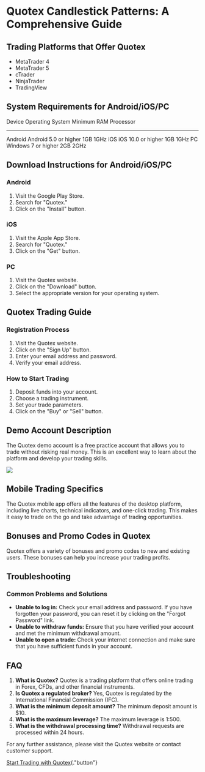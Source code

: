 # Quotex Candlestick Patterns: A Comprehensive Guide

## Trading Platforms that Offer Quotex

-   MetaTrader 4
-   MetaTrader 5
-   cTrader
-   NinjaTrader
-   TradingView

## System Requirements for Android/iOS/PC

  Device    Operating System        Minimum RAM   Processor
  --------- ----------------------- ------------- -----------
  Android   Android 5.0 or higher   1GB           1GHz
  iOS       iOS 10.0 or higher      1GB           1GHz
  PC        Windows 7 or higher     2GB           2GHz

## Download Instructions for Android/iOS/PC

### Android

1.  Visit the Google Play Store.
2.  Search for "Quotex."
3.  Click on the "Install" button.

### iOS

1.  Visit the Apple App Store.
2.  Search for "Quotex."
3.  Click on the "Get" button.

### PC

1.  Visit the Quotex website.
2.  Click on the "Download" button.
3.  Select the appropriate version for your operating system.

## Quotex Trading Guide

### Registration Process

1.  Visit the Quotex website.
2.  Click on the "Sign Up" button.
3.  Enter your email address and password.
4.  Verify your email address.

### How to Start Trading

1.  Deposit funds into your account.
2.  Choose a trading instrument.
3.  Set your trade parameters.
4.  Click on the "Buy" or "Sell" button.

## Demo Account Description

The Quotex demo account is a free practice account that allows you to
trade without risking real money. This is an excellent way to learn
about the platform and develop your trading skills.

[![](https://static.quotex.io/files/4_en/300_250.jpg)](https://traff.sbs/brokerqxlid)

## Mobile Trading Specifics

The Quotex mobile app offers all the features of the desktop platform,
including live charts, technical indicators, and one-click trading. This
makes it easy to trade on the go and take advantage of trading
opportunities.

## Bonuses and Promo Codes in Quotex

Quotex offers a variety of bonuses and promo codes to new and existing
users. These bonuses can help you increase your trading profits.

## Troubleshooting

### Common Problems and Solutions

-   **Unable to log in:** Check your email address and password. If you
    have forgotten your password, you can reset it by clicking on the
    "Forgot Password" link.
-   **Unable to withdraw funds:** Ensure that you have verified your
    account and met the minimum withdrawal amount.
-   **Unable to open a trade:** Check your internet connection and make
    sure that you have sufficient funds in your account.

## FAQ

1.  **What is Quotex?** Quotex is a trading platform that offers online
    trading in Forex, CFDs, and other financial instruments.
2.  **Is Quotex a regulated broker?** Yes, Quotex is regulated by the
    International Financial Commission (IFC).
3.  **What is the minimum deposit amount?** The minimum deposit amount
    is \$10.
4.  **What is the maximum leverage?** The maximum leverage is 1:500.
5.  **What is the withdrawal processing time?** Withdrawal requests are
    processed within 24 hours.

For any further assistance, please visit the Quotex website or contact
customer support.

[Start Trading with
Quotex](\%22https://traff.sbs/brokerqxlid\%22){."button"}

